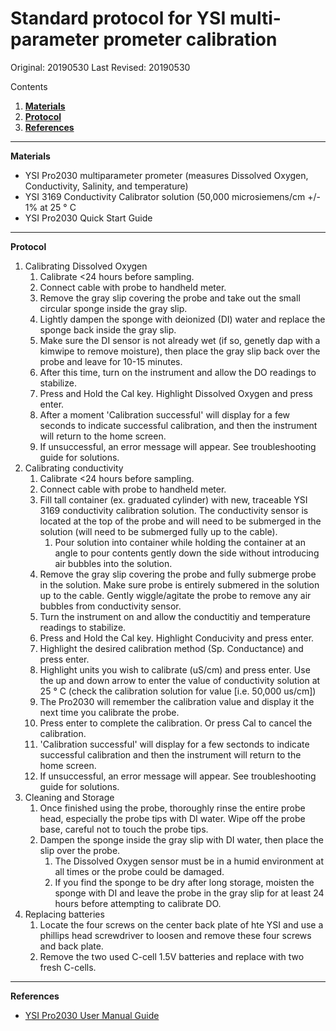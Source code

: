 # Standard protocol for YSI multi-parameter prometer calibration
Original: 20190530
Last Revised: 20190530

Contents
1. [**Materials**](#Materials)  
1. [**Protocol**](#Protocol)
1. [**References**](#References)
 
***
<a name="Materials"></a> **Materials**
  *  YSI Pro2030 multiparameter prometer (measures Dissolved Oxygen, Conductivity, Salinity, and temperature)
  *  YSI 3169 Conductivity Calibrator solution (50,000 microsiemens/cm +/- 1% at 25 &deg; C
  *  YSI Pro2030 Quick Start Guide

*** 
<a name="Protocol"></a> **Protocol**

1. Calibrating Dissolved Oxygen
    1. Calibrate <24 hours before sampling.
    1. Connect cable with probe to handheld meter.
    1. Remove the gray slip covering the probe and take out the small circular sponge inside the gray slip.
    1. Lightly dampen the sponge with deionized (DI) water and replace the sponge back inside the gray slip.
    1. Make sure the DI sensor is not already wet (if so, genetly dap with a kimwipe to remove moisture), then place the gray slip back over the probe and leave for 10-15 minutes.
    1. After this time, turn on the instrument and allow the DO readings to stabilize. 
    1. Press and Hold the Cal key.  Highlight Dissolved Oxygen and press enter.
    1. After a moment 'Calibration successful' will display for a few seconds to indicate successful calibration, and then the instrument will return to the home screen.
    1. If unsuccessful, an error message will appear. See troubleshooting guide for solutions.
1. Calibrating conductivity
    1. Calibrate <24 hours before sampling.
    1. Connect cable with probe to handheld meter. 
    1. Fill tall container (ex. graduated cylinder) with new, traceable YSI 3169 conductivity calibration solution. The conductivity sensor is located at the top of the probe and will need to be submerged in the solution (will need to be submerged fully up to the cable).
        1. Pour solution into container while holding the container at an angle to pour contents gently down the side without introducing air bubbles into the solution.
    1. Remove the gray slip covering the probe and fully submerge probe in the solution. Make sure probe is entirely submered in the solution up to the cable. Gently wiggle/agitate the probe to remove any air bubbles from conductivity sensor. 
    1. Turn the instrument on and allow the conductitiy and temperature readings to stabilize.
    1. Press and Hold the Cal key. Highlight Conducivity and press enter.
    1. Highlight the desired calibration method (Sp. Conductance) and press enter. 
    1. Highlight units you wish to calibrate (uS/cm) and press enter. Use the up and down arrow to enter the value of conductivity solution at 25 &deg; C (check the calibration solution for value [i.e. 50,000 us/cm])
    1. The Pro2030 will remember the calibration value and display it the next time you calibrate the probe. 
    1. Press enter to complete the calibration. Or press Cal to cancel the calibration. 
    1. 'Calibration successful' will display for a few sectonds to indicate successful calibration and then the instrument will return to the home screen. 
    1.  If unsuccessful, an error message will appear. See troubleshooting guide for solutions.
1. Cleaning and Storage
    1. Once finished using the probe, thoroughly rinse the entire probe head, especially the probe tips with DI water. Wipe off the probe base, careful not to touch the probe tips.
    1. Dampen the sponge inside the gray slip with DI water, then place the slip over the probe.
        1. The Dissolved Oxygen sensor must be in a humid environment at all times or the probe could be damaged.
        1. If you find the sponge to be dry after long storage, moisten the sponge with DI and leave the probe in the gray slip for at least 24 hours before attempting to calibrate DO.
1. Replacing batteries
    1. Locate the four screws on the center back plate of hte YSI and use a phillips head screwdriver to loosen and remove these four screws and back plate.
    1. Remove the two used C-cell 1.5V batteries and replace with two fresh C-cells.
    

***
<a name="References"></a> **References**

  *  [YSI Pro2030 User Manual Guide](https://www.ysi.com/File%20Library/Documents/Manuals/605056-YSI-Pro2030-User-Manual-RevC.pdf)
